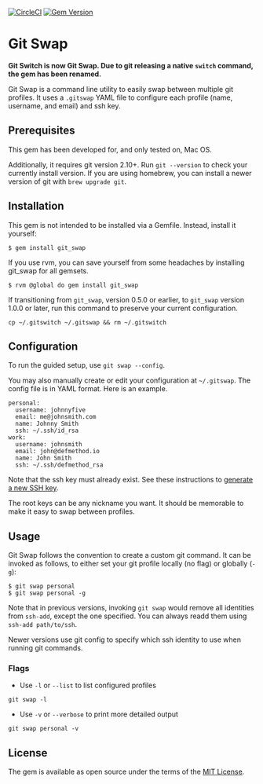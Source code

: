 [![CircleCI](https://circleci.com/gh/randallreedjr/git_swap.svg?style=shield)](https://circleci.com/gh/randallreedjr/git_swap)
[![Gem Version](https://badge.fury.io/rb/git_swap.svg)](https://badge.fury.io/rb/git_swap)

# Git Swap

**Git Switch is now Git Swap. Due to git releasing a native `switch` command, the gem has been renamed.**

Git Swap is a command line utility to easily swap between multiple git profiles. It uses a `.gitswap` YAML file to configure each profile (name, username, and email) and ssh key.

## Prerequisites

This gem has been developed for, and only tested on, Mac OS.

Additionally, it requires git version 2.10+. Run `git --version` to check your currently install version. If you are using homebrew, you can install a newer version of git with `brew upgrade git`.

## Installation

This gem is not intended to be installed via a Gemfile. Instead, install it yourself:

```
$ gem install git_swap
```

If you use rvm, you can save yourself from some headaches by installing git_swap for all gemsets.

```
$ rvm @global do gem install git_swap
```

If transitioning from `git_swap`, version 0.5.0 or earlier, to `git_swap` version 1.0.0 or later, run this command to preserve your current configuration.

```
cp ~/.gitswitch ~/.gitswap && rm ~/.gitswitch
```

## Configuration

To run the guided setup, use `git swap --config`.

You may also manually create or edit your configuration at `~/.gitswap`. The config file is in YAML format. Here is an example.

```
personal:
  username: johnnyfive
  email: me@johnsmith.com
  name: Johnny Smith
  ssh: ~/.ssh/id_rsa
work:
  username: johnsmith
  email: john@defmethod.io
  name: John Smith
  ssh: ~/.ssh/defmethod_rsa
```

Note that the ssh key must already exist. See these instructions to [generate a new SSH key](https://help.github.com/articles/generating-a-new-ssh-key-and-adding-it-to-the-ssh-agent/).

The root keys can be any nickname you want. It should be memorable to make it easy to swap between profiles.

## Usage

Git Swap follows the convention to create a custom git command. It can be invoked as follows, to either set your git profile locally (no flag) or globally (`-g`):

```
$ git swap personal
$ git swap personal -g
```

Note that in previous versions, invoking `git swap` would remove all identities from `ssh-add`, except the one specified. You can always readd them using `ssh-add path/to/ssh`.

Newer versions use git config to specify which ssh identity to use when running git commands.

### Flags

* Use `-l` or `--list` to list configured profiles
```
git swap -l
```

* Use `-v` or `--verbose` to print more detailed output
```
git swap personal -v
```

## License

The gem is available as open source under the terms of the [MIT License](https://opensource.org/licenses/MIT).
